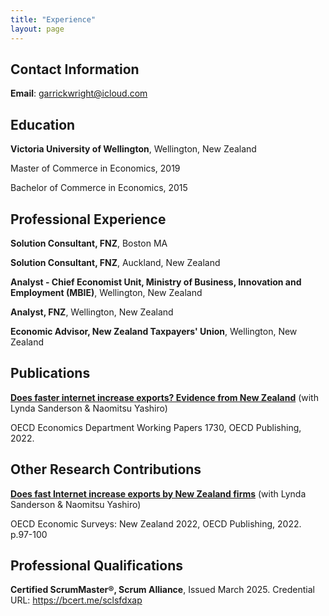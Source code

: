 ```yaml
---
title: "Experience"
layout: page
---
```


## Contact Information


**Email**: [garrickwright@icloud.com](mailto:garrickwright@icloud.com)


## Education


**Victoria University of Wellington**, Wellington, New Zealand

Master of Commerce in Economics, 2019

Bachelor of Commerce in Economics, 2015


## Professional Experience


**Solution Consultant, FNZ**, Boston MA

**Solution Consultant, FNZ**, Auckland, New Zealand

**Analyst - Chief Economist Unit, Ministry of Business, Innovation and Employment (MBIE)**, Wellington, New Zealand

**Analyst, FNZ**, Wellington, New Zealand

**Economic Advisor, New Zealand Taxpayers' Union**, Wellington, New Zealand


## Publications

[**Does faster internet increase exports? Evidence from New Zealand**](OECD_Economics_Department_Working_Papers_No_1730.pdf) (with Lynda Sanderson & Naomitsu Yashiro)

OECD Economics Department Working Papers 1730, OECD Publishing, 2022. 


## Other Research Contributions

[**Does fast Internet increase exports by New Zealand firms**](OECD_Economic_Surveys_NZ_2022.pdf) (with Lynda Sanderson & Naomitsu Yashiro)

OECD Economic Surveys: New Zealand 2022, OECD Publishing, 2022. p.97-100


## Professional Qualifications

**Certified ScrumMaster®, Scrum Alliance**, Issued March 2025. Credential URL: <https://bcert.me/sclsfdxap>
